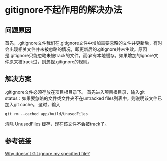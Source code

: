 # gitignore不起作用的解决办法

## 问题原因

首先，.gitignore文件我们在.gitignore文件中增加需要忽略的文件并更新后，有时会出现相关文件并未被忽略的情况，即更新后的.gitignore并未生效。原因是.gitignore只能忽略未被track的文件，而git有本地缓存。如果增加的ignore文件原来被track过，则忽视.gitignore的规则。

## 解决方案

.gitignore文件必须存放在项目根目录下。
首先进入项目根目录，输入git status：如果要忽略的文件或文件夹不在untracked files列表中，则说明该文件已加入git cache。
这时，输入

```git
git rm --cached app/build/UnusedFiles
```

清除 UnusedFiles 缓存，现在该文件不会被track了。

## 参考链接

[Why doesn't Git ignore my specified file?
](https://stackoverflow.com/questions/3833561/why-doesnt-git-ignore-my-specified-file)